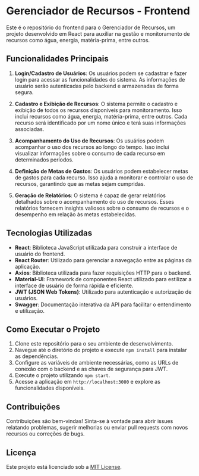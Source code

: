 # Gerenciador de Recursos - Frontend

Este é o repositório do frontend para o Gerenciador de Recursos, um projeto desenvolvido em React para auxiliar na gestão e monitoramento de recursos como água, energia, matéria-prima, entre outros.

## Funcionalidades Principais

1. **Login/Cadastro de Usuários**: Os usuários podem se cadastrar e fazer login para acessar as funcionalidades do sistema. As informações de usuário serão autenticadas pelo backend e armazenadas de forma segura.

2. **Cadastro e Exibição de Recursos**: O sistema permite o cadastro e exibição de todos os recursos disponíveis para monitoramento. Isso inclui recursos como água, energia, matéria-prima, entre outros. Cada recurso será identificado por um nome único e terá suas informações associadas.

3. **Acompanhamento do Uso de Recursos**: Os usuários podem acompanhar o uso dos recursos ao longo do tempo. Isso inclui visualizar informações sobre o consumo de cada recurso em determinados períodos.

4. **Definição de Metas de Gastos**: Os usuários podem estabelecer metas de gastos para cada recurso. Isso ajuda a monitorar e controlar o uso de recursos, garantindo que as metas sejam cumpridas.

5. **Geração de Relatórios**: O sistema é capaz de gerar relatórios detalhados sobre o acompanhamento do uso de recursos. Esses relatórios fornecem insights valiosos sobre o consumo de recursos e o desempenho em relação às metas estabelecidas.

## Tecnologias Utilizadas

- **React**: Biblioteca JavaScript utilizada para construir a interface de usuário do frontend.
- **React Router**: Utilizado para gerenciar a navegação entre as páginas da aplicação.
- **Axios**: Biblioteca utilizada para fazer requisições HTTP para o backend.
- **Material-UI**: Framework de componentes React utilizado para estilizar a interface de usuário de forma rápida e eficiente.
- **JWT (JSON Web Tokens)**: Utilizado para autenticação e autorização de usuários.
- **Swagger**: Documentação interativa da API para facilitar o entendimento e utilização.

## Como Executar o Projeto

1. Clone este repositório para o seu ambiente de desenvolvimento.
2. Navegue até o diretório do projeto e execute `npm install` para instalar as dependências.
3. Configure as variáveis de ambiente necessárias, como as URLs de conexão com o backend e as chaves de segurança para JWT.
4. Execute o projeto utilizando `npm start`.
5. Acesse a aplicação em `http://localhost:3000` e explore as funcionalidades disponíveis.

## Contribuições

Contribuições são bem-vindas! Sinta-se à vontade para abrir issues relatando problemas, sugerir melhorias ou enviar pull requests com novos recursos ou correções de bugs.

## Licença

Este projeto está licenciado sob a [MIT License](https://opensource.org/licenses/MIT).
